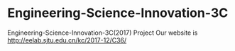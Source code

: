 # Engineering-Science-Innovation-3C
Engineering-Science-Innovation-3C(2017) Project Our website is http://eelab.sjtu.edu.cn/kc/2017-12/C36/

